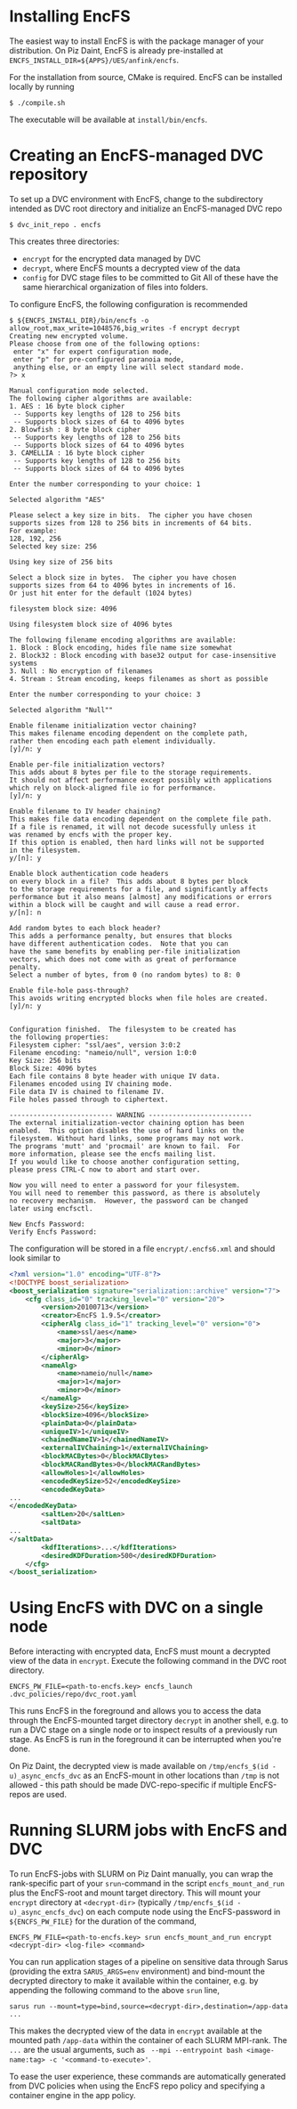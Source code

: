 # Installing EncFS

The easiest way to install EncFS is with the package manager of your distribution. On Piz Daint, EncFS is already pre-installed at `ENCFS_INSTALL_DIR=${APPS}/UES/anfink/encfs`.

For the installation from source, CMake is required. EncFS can be installed locally by running
```shell
$ ./compile.sh
```
The executable will be available at `install/bin/encfs`.

# Creating an EncFS-managed DVC repository

To set up a DVC environment with EncFS, change to the subdirectory intended as DVC root directory and initialize an EncFS-managed DVC repo

```shell
$ dvc_init_repo . encfs
```

This creates three directories:
 * `encrypt` for the encrypted data managed by DVC
 * `decrypt`, where EncFS mounts a decrypted view of the data
 * `config` for DVC stage files to be committed to Git
All of these have the same hierarchical organization of files into folders.

To configure EncFS, the following configuration is recommended
```shell
$ ${ENCFS_INSTALL_DIR}/bin/encfs -o allow_root,max_write=1048576,big_writes -f encrypt decrypt
Creating new encrypted volume.
Please choose from one of the following options:
 enter "x" for expert configuration mode,
 enter "p" for pre-configured paranoia mode,
 anything else, or an empty line will select standard mode.
?> x

Manual configuration mode selected.
The following cipher algorithms are available:
1. AES : 16 byte block cipher
 -- Supports key lengths of 128 to 256 bits
 -- Supports block sizes of 64 to 4096 bytes
2. Blowfish : 8 byte block cipher
 -- Supports key lengths of 128 to 256 bits
 -- Supports block sizes of 64 to 4096 bytes
3. CAMELLIA : 16 byte block cipher
 -- Supports key lengths of 128 to 256 bits
 -- Supports block sizes of 64 to 4096 bytes

Enter the number corresponding to your choice: 1

Selected algorithm "AES"

Please select a key size in bits.  The cipher you have chosen
supports sizes from 128 to 256 bits in increments of 64 bits.
For example: 
128, 192, 256
Selected key size: 256

Using key size of 256 bits

Select a block size in bytes.  The cipher you have chosen
supports sizes from 64 to 4096 bytes in increments of 16.
Or just hit enter for the default (1024 bytes)

filesystem block size: 4096

Using filesystem block size of 4096 bytes

The following filename encoding algorithms are available:
1. Block : Block encoding, hides file name size somewhat
2. Block32 : Block encoding with base32 output for case-insensitive systems
3. Null : No encryption of filenames
4. Stream : Stream encoding, keeps filenames as short as possible

Enter the number corresponding to your choice: 3

Selected algorithm "Null""

Enable filename initialization vector chaining?
This makes filename encoding dependent on the complete path, 
rather then encoding each path element individually.
[y]/n: y

Enable per-file initialization vectors?
This adds about 8 bytes per file to the storage requirements.
It should not affect performance except possibly with applications
which rely on block-aligned file io for performance.
[y]/n: y

Enable filename to IV header chaining?
This makes file data encoding dependent on the complete file path.
If a file is renamed, it will not decode sucessfully unless it
was renamed by encfs with the proper key.
If this option is enabled, then hard links will not be supported
in the filesystem.
y/[n]: y

Enable block authentication code headers
on every block in a file?  This adds about 8 bytes per block
to the storage requirements for a file, and significantly affects
performance but it also means [almost] any modifications or errors
within a block will be caught and will cause a read error.
y/[n]: n

Add random bytes to each block header?
This adds a performance penalty, but ensures that blocks
have different authentication codes.  Note that you can
have the same benefits by enabling per-file initialization
vectors, which does not come with as great of performance
penalty. 
Select a number of bytes, from 0 (no random bytes) to 8: 0

Enable file-hole pass-through?
This avoids writing encrypted blocks when file holes are created.
[y]/n: y


Configuration finished.  The filesystem to be created has
the following properties:
Filesystem cipher: "ssl/aes", version 3:0:2
Filename encoding: "nameio/null", version 1:0:0
Key Size: 256 bits
Block Size: 4096 bytes
Each file contains 8 byte header with unique IV data.
Filenames encoded using IV chaining mode.
File data IV is chained to filename IV.
File holes passed through to ciphertext.

-------------------------- WARNING --------------------------
The external initialization-vector chaining option has been
enabled.  This option disables the use of hard links on the
filesystem. Without hard links, some programs may not work.
The programs 'mutt' and 'procmail' are known to fail.  For
more information, please see the encfs mailing list.
If you would like to choose another configuration setting,
please press CTRL-C now to abort and start over.

Now you will need to enter a password for your filesystem.
You will need to remember this password, as there is absolutely
no recovery mechanism.  However, the password can be changed
later using encfsctl.

New Encfs Password: 
Verify Encfs Password:
```
The configuration will be stored in a file `encrypt/.encfs6.xml` and should look similar to 

```xml
<?xml version="1.0" encoding="UTF-8"?>
<!DOCTYPE boost_serialization>
<boost_serialization signature="serialization::archive" version="7">
    <cfg class_id="0" tracking_level="0" version="20">
        <version>20100713</version>
        <creator>EncFS 1.9.5</creator>
        <cipherAlg class_id="1" tracking_level="0" version="0">
            <name>ssl/aes</name>
            <major>3</major>
            <minor>0</minor>
        </cipherAlg>
        <nameAlg>
            <name>nameio/null</name>
            <major>1</major>
            <minor>0</minor>
        </nameAlg>
        <keySize>256</keySize>
        <blockSize>4096</blockSize>
        <plainData>0</plainData>
        <uniqueIV>1</uniqueIV>
        <chainedNameIV>1</chainedNameIV>
        <externalIVChaining>1</externalIVChaining>
        <blockMACBytes>0</blockMACBytes>
        <blockMACRandBytes>0</blockMACRandBytes>
        <allowHoles>1</allowHoles>
        <encodedKeySize>52</encodedKeySize>
        <encodedKeyData>
...
</encodedKeyData>
        <saltLen>20</saltLen>
        <saltData>
...
</saltData>
        <kdfIterations>...</kdfIterations>
        <desiredKDFDuration>500</desiredKDFDuration>
    </cfg>
</boost_serialization>
```

# Using EncFS with DVC on a single node

Before interacting with encrypted data, EncFS must mount a decrypted view of the data in `encrypt`. Execute the following command in the DVC root directory.
```shell
ENCFS_PW_FILE=<path-to-encfs.key> encfs_launch .dvc_policies/repo/dvc_root.yaml 
```
This runs EncFS in the foreground and allows you to access the data through the EncFS-mounted target directory `decrypt` in another shell, e.g. to run a DVC stage on a single node or to inspect results of a previously run stage. As EncFS is run in the foreground it can be interrupted when you're done. 

On Piz Daint, the decrypted view is made available on `/tmp/encfs_$(id -u)_async_encfs_dvc` as an EncFS-mount in other locations than `/tmp` is not allowed - this path should be made DVC-repo-specific if multiple EncFS-repos are used.

# Running SLURM jobs with EncFS and DVC

To run EncFS-jobs with SLURM on Piz Daint manually, you can wrap the rank-specific part of your `srun`-command in the script `encfs_mount_and_run` plus the EncFS-root and mount target directory. This will mount your `encrypt` directory at `<decrypt-dir>` (typically `/tmp/encfs_$(id -u)_async_encfs_dvc`) on each compute node using the EncFS-password in `${ENCFS_PW_FILE}` for the duration of the command,

```shell
ENCFS_PW_FILE=<path-to-encfs.key> srun encfs_mount_and_run encrypt <decrypt-dir> <log-file> <command>
```

You can run application stages of a pipeline on sensitive data through Sarus (providing the extra `SARUS_ARGS=env` environment) and bind-mount the decrypted directory to make it available within the container, e.g. by appending the following command to the above `srun` line,
```shell
sarus run --mount=type=bind,source=<decrypt-dir>,destination=/app-data ...
```
This makes the decrypted view of the data in `encrypt` available at the mounted path `/app-data` within the container of each SLURM MPI-rank. The `...` are the usual arguments, such as ` --mpi --entrypoint bash <image-name:tag> -c '<command-to-execute>'`.

To ease the user experience, these commands are automatically generated from DVC policies when using the EncFS repo policy and specifying a container engine in the app policy.